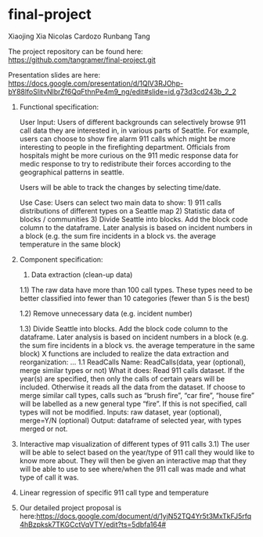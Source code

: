 # final-project
Xiaojing Xia 
Nicolas Cardozo
Runbang Tang

The project repository can be found here: https://github.com/tangramer/final-project.git

Presentation slides are here: https://docs.google.com/presentation/d/1QlV3RJOhp-bY88lfoSlitvNlbrZf6QqFthnPe4m9_ng/edit#slide=id.g73d3cd243b_2_2

1) Functional specification:

      User Input: Users of different backgrounds can selectively browse 911 call data they are interested in, in various parts of Seattle. For example, users can choose to show fire alarm 911 calls which might be more interesting to people in the firefighting department. Officials from hospitals might be more curious on the 911 medic response data for medic        response to try to redistribute their forces according to the geographical patterns in seattle. 
       
      Users will be able to track the changes by selecting time/date.
   
      Use Case: Users can select two main  data to show:
  		1) 911 calls distributions of different types on a Seattle map
  		2) Statistic data of blocks / communities
  		3) Divide Seattle into blocks. Add the block code column to the dataframe. Later analysis is based on incident                    numbers in a block (e.g. the sum fire incidents in a block vs. the average temperature in the same block)


2) Component specification:
     1) Data extraction (clean-up data)
	
      1.1) The raw data have more than 100 call types. These types need to be better classified into fewer than 10        		       categories (fewer than 5 is the best)
	   
      1.2) Remove unnecessary data (e.g. incident number)
	  
      1.3) Divide Seattle into blocks. Add the block code column to the dataframe. Later analysis is based on incident                    numbers in a block (e.g. the sum fire incidents in a block vs. the average temperature in the same block)
	   X functions are included to realize the data extraction and reorganization: …
           1.1 ReadCalls
               Name: ReadCalls(data, year (optional), merge similar types or not)
               What it does: Read 911 calls dataset. If the year(s) are specified, then only the calls of certain years will                  be included. Otherwise it reads all the data from the dataset. If choose to merge similar call types, calls                    such as “brush fire”, “car fire”, “house fire” will be labelled as a new general type “fire”. If this is not                  specified, call types will not be modified.
	         Inputs: raw dataset, year (optional), merge=Y/N (optional)
	         Output: dataframe of selected year, with types merged or not.


3) Interactive map visualization of different types of 911 calls
	3.1) The user will be able to select based on the year/type of 911 call they would like to know more about. They will 		   then be given an interactive map that they will be able to use to see where/when the 911 call was made and what                type of call it was. 

4) Linear regression of specific 911 call type and temperature

5) Our detailed project proposal is here:https://docs.google.com/document/d/1yjN52TQ4Yr5t3MxTkFJ5rfq4hBzpksk7TKGCctVqVTY/edit?ts=5dbfa164#

